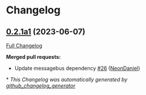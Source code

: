 # Changelog

## [0.2.1a1](https://github.com/NeonGeckoCom/neon-phal-plugin-reset/tree/0.2.1a1) (2023-06-07)

[Full Changelog](https://github.com/NeonGeckoCom/neon-phal-plugin-reset/compare/0.2.0...0.2.1a1)

**Merged pull requests:**

- Update messagebus dependency [\#26](https://github.com/NeonGeckoCom/neon-phal-plugin-reset/pull/26) ([NeonDaniel](https://github.com/NeonDaniel))



\* *This Changelog was automatically generated by [github_changelog_generator](https://github.com/github-changelog-generator/github-changelog-generator)*

